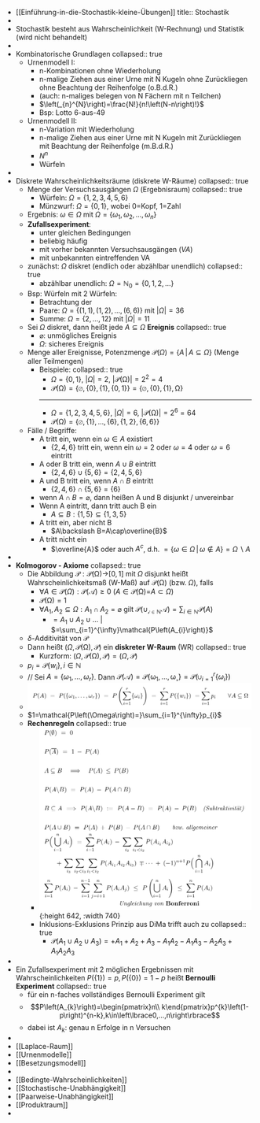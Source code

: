 - [[Einführung-in-die-Stochastik-kleine-Übungen]]
  title:: Stochastik
-
- Stochastik besteht aus Wahrscheinlichkeit (W-Rechnung) und Statistik (wird nicht behandelt)
-
- Kombinatorische Grundlagen
  collapsed:: true
	- Urnenmodell I:
		- n-Kombinationen ohne Wiederholung
		- n-malige Ziehen aus einer Urne mit N Kugeln ohne Zurückliegen ohne Beachtung der Reihenfolge (o.B.d.R.)
		- (auch: n-maliges belegen von N Fächern mit n Teilchen)
		- $\left(_{n}^{N}\right)=\frac{N!}{n!\left(N-n\right)!}$
		- Bsp: Lotto 6-aus-49
	- Urnenmodell II:
		- n-Variation mit Wiederholung
		- n-malige Ziehen aus einer Urne mit N Kugeln mit Zurückliegen mit Beachtung der Reihenfolge (m.B.d.R.)
		- $N^{n}$
		- Würfeln
-
- Diskrete Wahrscheinlichkeitsräume (diskrete W-Räume)
  collapsed:: true
	- Menge der Versuchsausgängen $\Omega$ (Ergebnisraum)
	  collapsed:: true
		- Würfeln: $\Omega=\left\lbrace1,2,3,4,5,6\right\rbrace$
		- Münzwurf: $\Omega=\left\lbrace0,1\right\rbrace$, wobei 0=Kopf, 1=Zahl
	- Ergebnis: $\omega\in\Omega$ mit $\Omega=\left\lbrace\omega_1,\omega_2,...,\omega_{n}\right\rbrace$
	- **Zufallsexperiment**:
		- unter gleichen Bedingungen
		- beliebig häufig
		- mit vorher bekannten Versuchsausgängen (*VA*)
		- mit unbekannten eintreffenden VA
	- zunächst: $\Omega$ diskret (endlich oder abzählbar unendlich)
	  collapsed:: true
		- abzählbar unendlich: $\Omega=\mathbb{N}_0=\left\lbrace0,1,2,...\right\rbrace$
	- Bsp: Würfeln mit 2 Würfeln:
		- Betrachtung der
		- Paare: $\Omega=\left\lbrace\left(1,1\right),\left(1,2\right),...,\left(6,6\right)\right\rbrace$ mit $\left|\Omega\right|=36$
		- Summe: $\Omega=\left\lbrace2,...,12\right\rbrace$ mit $\left|\Omega\right|=11$
	- Sei $\Omega$ diskret, dann heißt jede $A\subseteq\Omega$ **Ereignis**
	  collapsed:: true
		- $\varnothing$: unmögliches Ereignis
		- $\Omega$: sicheres Ereignis
	- Menge aller Ereignisse, Potenzmenge $\mathcal{P}\left(\Omega\right)=\left\lbrace A\,\vert\,A\subseteq\Omega\right\rbrace$ (Menge aller Teilmengen)
		- Beispiele:
		  collapsed:: true
			- $\Omega=\left\lbrace0,1\right\rbrace$, $\left|\Omega\right|=2$, $\left|\mathcal{P}\left(\mathcal{\Omega}\right)\right|=2^2=4$
			- $\mathcal{P\left(\Omega\right)=\left\lbrace\varnothing,\left\lbrace0\right\rbrace,\left\lbrace1\right\rbrace,\left\lbrace0,1\right\rbrace\right\rbrace=\left\lbrace\varnothing,\left\lbrace0\right\rbrace,\left\lbrace1\right\rbrace,\Omega\right\rbrace}$
			- ---
			- $\Omega=\left\lbrace1,2,3,4,5,6\right\rbrace$, $\left|\Omega\right|=6$, $\left|\mathcal{P}\left(\mathcal{\Omega}\right)\right|=2^6=64$
			- $\mathcal{P\left(\Omega\right)=\left\lbrace\varnothing,\left\lbrace1\right\rbrace,...,\left\lbrace6\right\rbrace,\left\lbrace1,2\right\rbrace,\left\lbrace6,6\right\rbrace\right\rbrace}$
	- Fälle / Begriffe:
		- A tritt ein, wenn ein $\omega\in A$ existiert
			- $\left\lbrace2,4,6\right\rbrace$ tritt ein, wenn ein $\omega=2$ oder $\omega=4$ oder $\omega=6$ eintritt
		- A oder B tritt ein, wenn $A\cup B$ eintritt
			- $\left\lbrace2,4,6\right\rbrace\cup\left\lbrace5,6\right\rbrace=\left\lbrace2,4,5,6\right\rbrace$
		- A und B tritt ein, wenn $A\cap B$ eintritt
			- $\left\lbrace2,4,6\right\rbrace\cap\left\lbrace5,6\right\rbrace=\left\lbrace6\right\rbrace$
		- wenn $A\cap B=\varnothing$, dann heißen A und B disjunkt / unvereinbar
		- Wenn A eintritt, dann tritt auch B ein
			- $A\subseteq B:\left\lbrace1,5\right\rbrace\subseteq\left\lbrace1,3,5\right\rbrace$
		- A tritt ein, aber nicht B
			- $A\backslash B=A\cap\overline{B}$
		- A tritt nicht ein
			- $\overline{A}$ oder auch $A^{c}$, d.h. $=\left\lbrace\omega\in\Omega\,\vert\,\omega\notin A\right\rbrace=\Omega\backslash A$
-
- **Kolmogorov - Axiome**
  collapsed:: true
	- Die Abbildung $\mathcal{P:P\left(\Omega\right)\rightarrow}\left\lbrack0,1\right\rbrack$ mit $\Omega$ disjunkt heißt Wahrscheinlichkeitsmaß (W-Maß) auf $\mathcal{P\left(\Omega\right)}$ (bzw. $\Omega$), falls
		- $\forall A\in\mathcal{P}\left(\Omega\right):\mathcal{P\left(A\right)\geq0}$ ($A\in\mathcal{P\left(\Omega\right)=}A\subset\Omega$)
		- $\mathcal{P\left(\Omega\right)=1}$
		- $\forall A_1,A_2\subseteq\Omega:A_1\cap A_2=\varnothing$ gilt $\mathcal{P\left(\cup_{i\in\mathbb{N}}A\right)}=\sum_{i\in\mathbb{N}}\mathcal{P}\left(A\right)$
			- $=A_1\cup A_2\cup...$ | $=\sum_{i=1}^{\infty}\mathcal{P\left(A_{i}\right)}$
	- $\delta$-Additivität von $\mathcal{P}$
	- Dann heißt $\left(\Omega,\mathcal{P\left(\Omega\right),P}\right)$ ein **diskreter W-Raum** (WR)
	  collapsed:: true
		- Kurzform: $\left(\Omega,\mathcal{P\left(\Omega\right),P}\right)=\left(\Omega,\mathcal{P}\right)$
	- $p_{i}=\mathcal{P}\left\lbrace w_{i}\right\rbrace,i\in\mathbb{N}$
	- // Sei $A=\left\lbrace\omega_1,...,\omega_{r}\right\rbrace$. Dann $\mathcal{P\left(A\right)=P\left\lbrace\omega_1,...,\omega_{r}\right\rbrace}=\mathcal{P}\left(\cup_{i=1}^{r}\left\lbrace\omega_{i}\right\rbrace\right)$
	- ![image.png](../assets/image_1744016375782_0.png)
	- $1=\mathcal{P\left(\Omega\right)=}\sum_{i=1}^{\infty}p_{i}$
	- **Rechenregeln**
	  collapsed:: true
		- ![image.png](../assets/image_1744016842126_0.png){:height 642, :width 740}
		- Inklusions-Exklusions Prinzip aus DiMa trifft auch zu
		  collapsed:: true
			- $\mathcal{P}\left(A_1\cup A_2\cup A_3\right)=+A_1+A_2+A_3-A_1A_2-A_1A_3-A_2A_3+A_1A_2A_3$
-
- Ein Zufallsexperiment mit 2 möglichen Ergebnissen mit Wahrscheinlichkeiten $P\left(\left\lbrace1\right\rbrace\right)=p,P\left(\left\lbrace0\right\rbrace\right)=1-p$ heißt **Bernoulli Experiment**
  collapsed:: true
	- für ein n-faches vollständiges Bernoulli Experiment gilt
	- $$P\left(A_{k}\right)=\begin{pmatrix}n\\ k\end{pmatrix}p^{k}\left(1-p\right)^{n-k},k\in\left\lbrace0,...,n\right\rbrace$$
	- dabei ist $A_{k}$: genau n Erfolge in n Versuchen
-
- [[Laplace-Raum]]
- [[Urnenmodelle]]
- [[Besetzungsmodell]]
-
- [[Bedingte-Wahrscheinlichkeiten]]
- [[Stochastische-Unabhängigkeit]]
- [[Paarweise-Unabhängigkeit]]
- [[Produktraum]]
-